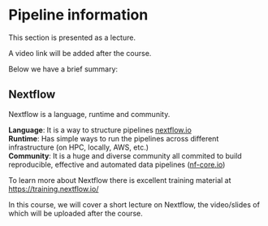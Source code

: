 # Pipeline information

This section is presented as a lecture. 

A video link will be added after the course.

Below we have a brief summary:

## Nextflow

Nextflow is a language, runtime and community.

<p>

**Language**: It is a way to structure pipelines [nextflow.io](https://www.nextflow.io/docs/latest/index.html)<br />
**Runtime**: Has simple ways to run the pipelines across different infrastructure (on HPC, locally, AWS, etc.)<br />
**Community**: It is a huge and diverse community all commited to build reproducible, effective and automated data pipelines ([nf-core.io](https://nf-co.re/))<br />
<p>

To learn more about Nextflow there is excellent training material at https://training.nextflow.io/

In this course, we will cover a short lecture on Nextflow, the video/slides of which will be uploaded after the course.
